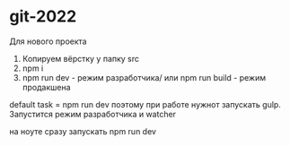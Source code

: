 # git-2022

Для нового проекта

1. Копируем вёрстку у папку src
2. npm i
3. npm run dev - режим разработчика/ или npm run build - режим продакшена

default task = npm run dev
поэтому при работе нужнот запускать gulp. Запустится режим разработчика и watcher

на ноуте сразу запускать npm run dev
